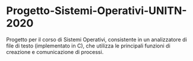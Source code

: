 # Progetto-Sistemi-Operativi-UNITN-2020
Progetto per il corso di Sistemi Operativi, consistente in un analizzatore di file di testo (implementato in C), che utilizza le principali funzioni di creazione e comunicazione di processi.

